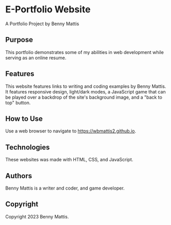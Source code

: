 # E-Portfolio Website

A Portfolio Project by Benny Mattis

## Purpose

This portfolio demonstrates some of my abilities in web development while serving as an online resume.

## Features

This website features links to writing and coding examples by Benny Mattis. It features responsive design, light/dark modes, a JavaScript game that can be played over a backdrop of the site's background image, and a "back to top" button.

## How to Use

Use a web browser to navigate to https://wbmattis2.github.io.

## Technologies

These websites was made with HTML, CSS, and JavaScript.

## Authors

Benny Mattis is a writer and coder, and game developer.

## Copyright

Copyright 2023 Benny Mattis.
